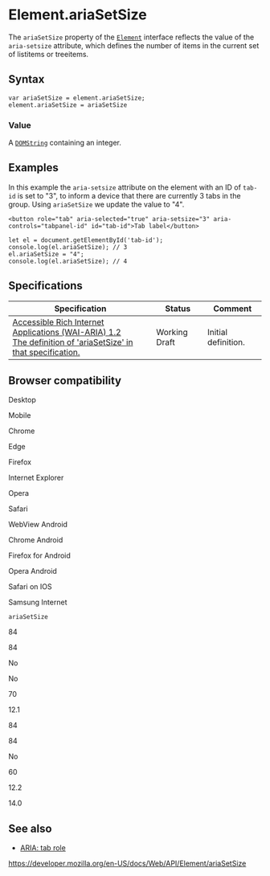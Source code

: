 # Element.ariaSetSize

The `ariaSetSize` property of the [`Element`](../element) interface reflects the value of the `aria-setsize` attribute, which defines the number of items in the current set of listitems or treeitems.

## Syntax

    var ariaSetSize = element.ariaSetSize;
    element.ariaSetSize = ariaSetSize

### Value

A [`DOMString`](../domstring) containing an integer.

## Examples

In this example the `aria-setsize` attribute on the element with an ID of `tab-id` is set to "3", to inform a device that there are currently 3 tabs in the group. Using `ariaSetSize` we update the value to "4".

    <button role="tab" aria-selected="true" aria-setsize="3" aria-controls="tabpanel-id" id="tab-id">Tab label</button>

    let el = document.getElementById('tab-id');
    console.log(el.ariaSetSize); // 3
    el.ariaSetSize = "4";
    console.log(el.ariaSetSize); // 4

## Specifications

<table><thead><tr class="header"><th>Specification</th><th>Status</th><th>Comment</th></tr></thead><tbody><tr class="odd"><td><a href="https://www.w3.org/TR/wai-aria-1.2/#dom-ariamixin-ariasetsize">Accessible Rich Internet Applications (WAI-ARIA) 1.2<br />
<span class="small">The definition of 'ariaSetSize' in that specification.</span></a></td><td><span class="spec-wd">Working Draft</span></td><td>Initial definition.</td></tr></tbody></table>

## Browser compatibility

Desktop

Mobile

Chrome

Edge

Firefox

Internet Explorer

Opera

Safari

WebView Android

Chrome Android

Firefox for Android

Opera Android

Safari on IOS

Samsung Internet

`ariaSetSize`

84

84

No

No

70

12.1

84

84

No

60

12.2

14.0

## See also

- [ARIA: tab role](https://developer.mozilla.org/en-US/docs/Web/Accessibility/ARIA/Roles/Tab_Role)

<a href="https://developer.mozilla.org/en-US/docs/Web/API/Element/ariaSetSize" class="_attribution-link">https://developer.mozilla.org/en-US/docs/Web/API/Element/ariaSetSize</a>

